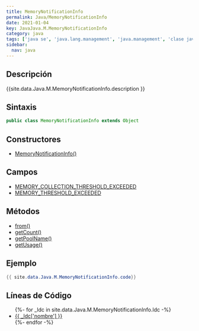 ```yaml
---
title: MemoryNotificationInfo
permalink: Java/MemoryNotificationInfo
date: 2021-01-04
key: JavaJava.M.MemoryNotificationInfo
category: java
tags: ['java se', 'java.lang.management', 'java.management', 'clase java', 'Java 1.5']
sidebar: 
  nav: java
---
```


## Descripción
{{site.data.Java.M.MemoryNotificationInfo.description }}

## Sintaxis
~~~java
public class MemoryNotificationInfo extends Object
~~~

## Constructores
* [MemoryNotificationInfo()](/Java/MemoryNotificationInfo/MemoryNotificationInfo/)

## Campos
* [MEMORY_COLLECTION_THRESHOLD_EXCEEDED](/Java/MemoryNotificationInfo/MEMORY_COLLECTION_THRESHOLD_EXCEEDED)
* [MEMORY_THRESHOLD_EXCEEDED](/Java/MemoryNotificationInfo/MEMORY_THRESHOLD_EXCEEDED)

## Métodos
* [from()](/Java/MemoryNotificationInfo/from)
* [getCount()](/Java/MemoryNotificationInfo/getCount)
* [getPoolName()](/Java/MemoryNotificationInfo/getPoolName)
* [getUsage()](/Java/MemoryNotificationInfo/getUsage)

## Ejemplo
~~~java
{{ site.data.Java.M.MemoryNotificationInfo.code}}
~~~

## Líneas de Código
<ul>
{%- for _ldc in site.data.Java.M.MemoryNotificationInfo.ldc -%}
   <li>
       <a href="{{_ldc['url'] }}">{{ _ldc['nombre'] }}</a>
   </li>
{%- endfor -%}
</ul>
